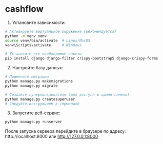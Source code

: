 # cashflow
1. Установите зависимости:
```bash
# Активируйте виртуальное окружение (рекомендуется)
python -m venv venv
source venv/bin/activate  # Linux/MacOS
venv\Scripts\activate     # Windows

# Установите все необходимые пакеты
pip install django django-filter crispy-bootstrap5 django-crispy-forms pandas
```
2. Настройте базу данных:
```bash
# Примените миграции
python manage.py makemigrations
python manage.py migrate

# Создайте суперпользователя (для доступа в админ-панель)
python manage.py createsuperuser
# Следуйте инструкциям в терминале
```
3. Запустите веб-сервис:
```bash
python manage.py runserver
```
После запуска сервера перейдите в браузере по адресу:
http://localhost:8000 или http://127.0.0.1:8000

